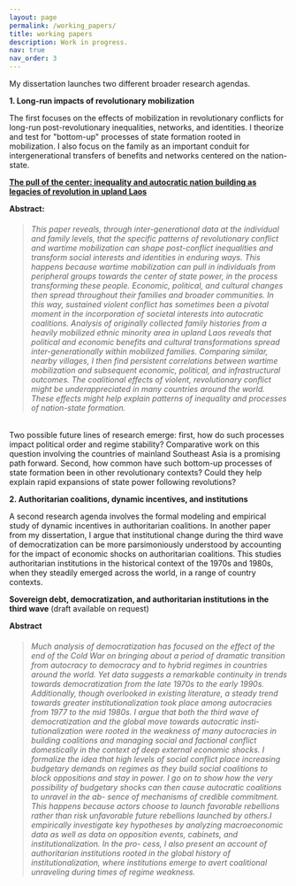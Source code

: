```yaml
---
layout: page
permalink: /working_papers/
title: working papers
description: Work in progress.
nav: true
nav_order: 3
---
```


My dissertation launches two different broader research agendas. 

**1. Long-run impacts of revolutionary mobilization**

The first focuses on the effects of mobilization in revolutionary conflicts for long-run post-revolutionary inequalities, networks, and identities. I theorize and test for "bottom-up" processes of state formation rooted in mobilization. I also focus on the family as an important conduit for intergenerational transfers of benefits and networks centered on the nation-state.  

[**The pull of the center: inequality and autocratic nation building as legacies of revolution in upland Laos**](/assets/pdf/TPOC_final.pdf)

**Abstract:**

> ###### This paper reveals, through inter-generational data at the individual and family levels, that the specific patterns of revolutionary conflict and wartime mobilization can shape post-conflict inequalities and transform social interests and identities in enduring ways. This happens because wartime mobilization can pull in individuals from peripheral groups towards the center of state power, in the process transforming these people. Economic, political, and cultural changes then spread throughout their families and broader communities. In this way, sustained violent conflict has sometimes been a pivotal moment in the incorporation of societal interests into autocratic coalitions. Analysis of originally collected family histories from a heavily mobilized ethnic minority area in upland Laos reveals that political and economic benefits and cultural transformations spread inter-generationally within mobilized families. Comparing similar, nearby villages, I then find persistent correlations between wartime mobilization and subsequent economic, political, and infrastructural outcomes. The coalitional effects of violent, revolutionary conflict might be underappreciated in many countries around the world. These effects might help explain patterns of inequality and processes of nation-state formation.
>

Two possible future lines of research emerge: first, how do such processes impact political order and regime stability? Comparative work on this question involving the countries of mainland Southeast Asia is a promising path forward. Second, how common have such bottom-up processes of state formation been in other revolutionary contexts? Could they help explain rapid expansions of state power following revolutions?

**2. Authoritarian coalitions, dynamic incentives, and institutions**

A second research agenda involves the formal modeling and empirical study of dynamic incentives in authoritarian coalitions. In another paper from my dissertation, I argue that institutional change during the third wave of democratization can be more parsimoniously understood by accounting for the impact of economic shocks on authoritarian coalitions. This studies authoritarian institutions in the historical context of the 1970s and 1980s, when they steadily emerged across the world, in a range of country contexts.

**Sovereign debt, democratization, and authoritarian institutions in the third wave** (draft available on request)

**Abstract**

> ###### Much analysis of democratization has focused on the effect of the end of the Cold War on bringing about a period of dramatic transition from autocracy to democracy and to hybrid regimes in countries around the world. Yet data suggests a remarkable continuity in trends towards democratization from the late 1970s to the early 1990s. Additionally, though overlooked in existing literature, a steady trend towards greater institutionalization took place among autocracies from 1977 to the mid 1980s. I argue that both the third wave of democratization and the global move towards autocratic insti- tutionalization were rooted in the weakness of many autocracies in building coalitions and managing social and factional conflict domestically in the context of deep external economic shocks. I formalize the idea that high levels of social conflict place increasing budgetary demands on regimes as they build social coalitions to block oppositions and stay in power. I go on to show how the very possibility of budgetary shocks can then cause autocratic coalitions to unravel in the ab- sence of mechanisms of credible commitment. This happens because actors choose to launch favorable rebellions rather than risk unfavorable future rebellions launched by others.I empirically investigate key hypotheses by analyzing macroeconomic data as well as data on opposition events, cabinets, and institutionalization. In the pro- cess, I also present an account of authoritarian institutions rooted in the global history of institutionalization, where institutions emerge to avert coalitional unraveling during times of regime weakness.
>
